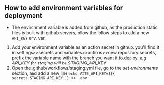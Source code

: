 ## How to add environment variables for deployment

 - The environment variable is added from github, as the production static files is built with github servers, ollow the follow steps to add a new `API_KEY` env. var.
 1. Add your environment variable as an action secret in github. you'll find it in settings>>secrets and variables>>actions>>new repository secrets, prefix the variable name with the branch you want it to.deploy. *e.g API_KEY for staging will be STAGING_API_KEY*
 2. Open the .github/workflows/staging.yml file, go to the *set environments* section, and add a new line
    ```echo VITE_API_KEY=${{ secrets.STAGING_API_KEY }} >> .env```
 
